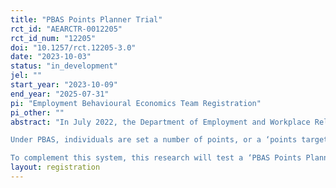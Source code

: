 ```yaml
---
title: "PBAS Points Planner Trial"
rct_id: "AEARCTR-0012205"
rct_id_num: "12205"
doi: "10.1257/rct.12205-3.0"
date: "2023-10-03"
status: "in_development"
jel: ""
start_year: "2023-10-09"
end_year: "2025-07-31"
pi: "Employment Behavioural Economics Team Registration"
pi_other: ""
abstract: "In July 2022, the Department of Employment and Workplace Relations (the department) replaced jobactive with Workforce Australia. The introduction of Workforce Australia included one key change, the Points Based Activation System (PBAS), a system which gives Workforce Australia individuals the flexibility and choice in deciding which activities and tasks to meet their mutual obligation requirements each monthly reporting period.
Under PBAS, individuals are set a number of points, or a ‘points target’, they need to achieve each reporting period. This points target is tailored to consider individuals’ personal circumstances and their local labour market conditions.
To complement this system, this research will test a ‘PBAS Points Planner’ tool that aims to help Workforce Australia individuals self-managing online understand, plan for, and meet their mutual obligations. The tool will be accompanied by personalised messaging throughout individuals’ reporting period, highlighting their progress towards their PBAS points target and/or minimum job search requirements."
layout: registration
---
```


